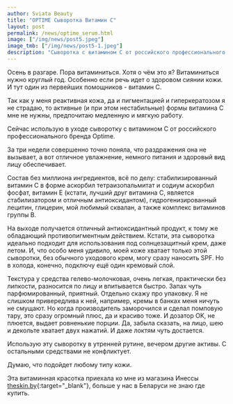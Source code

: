 ```yaml
---
author: Sviata Beauty
title: "OPTIME Сыворотка Витамин C"
layout: post
permalink: /news/optime_serum.html
image: ["/img/news/post5.jpeg"]
image_tmb: ["/img/news/post5-1.jpeg"]
description: "Сыворотка с витамином С от российского профессионального бренда Optime. Состав без миллиона ингредиентов, всё по делу: стабилизированный витамин С в форме аскорбил тетраизопальмитат и содиум аскорбил фосфат, витамин Е (кстати, лучший друг витамина С, является стабилизатором и отличным антиоксидантом), гидрогенизированный лецитин, глицерин, мой любимый сквалан, а также комплекс витаминов группы B."
---
```

Осень в разгаре. Пора витаминиться. Хотя о чём это я? Витаминиться нужно круглый год. Особенно если речь идет о здоровом сиянии кожи. И тут один из первейших помощников - витамин С.

Так как у меня реактивная кожа, да и пигментацией и гиперкератозом я не страдаю, то активные (и при этом нестабильные) формы витамина С мне не нужны, предпочитаю медленную и мягкую работу.
													
Сейчас использую в уходе сыворотку с витамином С от российского профессионального бренда Optime.

За три недели совершенно точно поняла, что раздражения она не вызывает, а вот отличное увлажнение, немного питания и здоровый вид лицу обеспечивает.
													
Состав без миллиона ингредиентов, всё по делу: стабилизированный витамин С в форме аскорбил тетраизопальмитат и содиум аскорбил фосфат, витамин Е (кстати, лучший друг витамина С, является стабилизатором и отличным антиоксидантом), гидрогенизированный лецитин, глицерин, мой любимый сквалан, а также комплекс витаминов группы B.

На выходе получается отличный антиоксидантный продукт, к тому же обладающий противопигментным действием. Кстати, эта сыворотка идеально подходит для использования под солнцезащитный крем, даже летом. И, что особо меня удивило, моей коже хватает только этой сыворотки, без обычного уходового крем, могу сразу наносить SPF. Но в холода, конечно, подключу ещё один кремовый слой.
													
Текстура у средства гелево-молочковая, очень легкая, практически без липкости, разносится по лицу и впитывается быстро. Запах чуть парфюмированный, приятный. Отдельно скажу про упаковку. Я не слишком привередлива к ней, например, кремы в банках меня ничуть не смущают. Но когда производитель заморочился и сделал помповую тару, это сразу огромный плюс, да и красиво тоже. И дозатор OK, не плюется, выдает ровненькие порции. Да, забыла сказать, на лицо, шею и декольте хватает двух нажатий. И даже локтям чуть достается.
													
Использую эту сыворотку в утренней рутине, вечером другие активы. С остальными средствами не конфликтует.

Думаю, что подойдет любому типу кожи.
													
Эта витаминная красотка приехала ко мне из магазина Инессы [theskin.by](https://www.instagram.com/theskin.by/){:target="_blank"}, больше у нас в Беларуси не знаю где купить.

